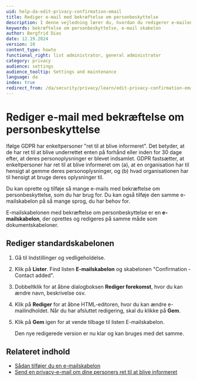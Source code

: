 ```yaml
---
uid: help-da-edit-privacy-confirmation-email
title: Rediger e-mail med bekræftelse om personbeskyttelse
description: I denne vejledning lærer du, hvordan du redigerer e-mailen med bekræftelse om personbeskyttelse.
keywords: bekræftelse om personbeskyttelse, e-mail skabelon
author: Bergfrid Dias
date: 12.19.2024
version: 10
content_type: howto
functional_right: list administrator, general administrator
category: privacy
audience: settings
audience_tooltip: Settings and maintenance
language: da
index: true
redirect_from: /da/security/privacy/learn/edit-privacy-confirmation-email
---
```


# Rediger e-mail med bekræftelse om personbeskyttelse

Ifølge GDPR har enkeltpersoner "ret til at blive informeret". Det betyder, at de har ret til at blive underrettet enten på forhånd eller inden for 30 dage efter, at deres personoplysninger er blevet indsamlet. GDPR fastsætter, at enkeltpersoner har ret til at blive informeret om (a), at en organisation har til hensigt at gemme deres personoplysninger, og (b) hvad organisationen har til hensigt at bruge deres oplysninger til.

Du kan oprette og tilføje så mange e-mails med bekræftelse om personbeskyttelse, som du har brug for. Du kan også tilføje den samme e-mailskabelon på så mange sprog, du har behov for.

E-mailskabelonen med bekræftelse om personbeskyttelse er en **e-mailskabelon**, der oprettes og redigeres på samme måde som dokumentskabeloner.

## Rediger standardskabelonen

1. Gå til Indstillinger og vedligeholdelse.

1. Klik på **Lister**. Find listen **E-mailskabelon** og skabelonen "Confirmation - Contact added".

1. Dobbeltklik for at åbne dialogboksen **Rediger forekomst**, hvor du kan ændre navn, beskrivelse osv.

1. Klik på **Rediger** for at åbne HTML-editoren, hvor du kan ændre e-mailindholdet. Når du har afsluttet redigering, skal du klikke på **Gem**.

1. Klik på **Gem** igen for at vende tilbage til listen E-mailskabelon.

    Den nye redigerede version er nu klar og kan bruges med det samme.

## Relateret indhold

* [Sådan tilføjer du en e-mailskabelon][1]
* [Send en privacy-e-mail om dine personers ret til at blive informeret][2]

<!-- Referenced links -->
[1]: ../../../email/admin/add-email-template.md
[2]: ../learn/send-privacy-confirmation-email.md

<!-- Referenced images -->
